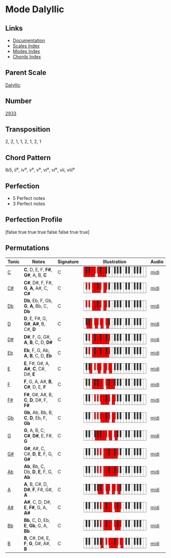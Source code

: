 # Mode Dalyllic

## Links

- [Documentation](README.md)
- [Scales Index](Scales.md)
- [Modes Index](Modes.md)
- [Chords Index](Chords.md)

## Parent Scale

[Dalyllic](ScaleDalyllic.md)

## Number

[2933](https://ianring.com/musictheory/scales/2933)

## Transposition

2, 2, 1, 1, 2, 1, 2, 1

## Chord Pattern

Ib5, ii⁰, iv⁰, v⁰, v⁰, vi⁰, vi⁰, vii, viii⁰

## Perfection

- 5 Perfect notes
- 3 Perfect notes

## Perfection Profile

[false true true true false false true true]

## Permutations

| Tonic | Notes | Signature | Illustration | Audio |
|-------|-------|-----------|--------------|-------|
| [C](ModeCNaturalDalyllic.md) | **C**, D, E, F, **F#**, **G#**, A, B, **C** | C | ![CNaturalDalyllic](ModeCNaturalDalyllic.png) | [midi](https://github.com/edipermadi/music/blob/main/docs/ModeCNaturalDalyllic.mid?raw=true) |
| [C#](ModeCSharpDalyllic.md) | **C#**, D#, F, F#, **G**, **A**, A#, C, **C#** | C | ![CSharpDalyllic](ModeCSharpDalyllic.png) | [midi](https://github.com/edipermadi/music/blob/main/docs/ModeCSharpDalyllic.mid?raw=true) |
| [Db](ModeDFlatDalyllic.md) | **Db**, Eb, F, Gb, **G**, **A**, Bb, C, **Db** | C | ![DFlatDalyllic](ModeDFlatDalyllic.png) | [midi](https://github.com/edipermadi/music/blob/main/docs/ModeDFlatDalyllic.mid?raw=true) |
| [D](ModeDNaturalDalyllic.md) | **D**, E, F#, G, **G#**, **A#**, B, C#, **D** | C | ![DNaturalDalyllic](ModeDNaturalDalyllic.png) | [midi](https://github.com/edipermadi/music/blob/main/docs/ModeDNaturalDalyllic.mid?raw=true) |
| [D#](ModeDSharpDalyllic.md) | **D#**, F, G, G#, **A**, **B**, C, D, **D#** | C | ![DSharpDalyllic](ModeDSharpDalyllic.png) | [midi](https://github.com/edipermadi/music/blob/main/docs/ModeDSharpDalyllic.mid?raw=true) |
| [Eb](ModeEFlatDalyllic.md) | **Eb**, F, G, Ab, **A**, **B**, C, D, **Eb** | C | ![EFlatDalyllic](ModeEFlatDalyllic.png) | [midi](https://github.com/edipermadi/music/blob/main/docs/ModeEFlatDalyllic.mid?raw=true) |
| [E](ModeENaturalDalyllic.md) | **E**, F#, G#, A, **A#**, **C**, C#, D#, **E** | C | ![ENaturalDalyllic](ModeENaturalDalyllic.png) | [midi](https://github.com/edipermadi/music/blob/main/docs/ModeENaturalDalyllic.mid?raw=true) |
| [F](ModeFNaturalDalyllic.md) | **F**, G, A, A#, **B**, **C#**, D, E, **F** | C | ![FNaturalDalyllic](ModeFNaturalDalyllic.png) | [midi](https://github.com/edipermadi/music/blob/main/docs/ModeFNaturalDalyllic.mid?raw=true) |
| [F#](ModeFSharpDalyllic.md) | **F#**, G#, A#, B, **C**, **D**, D#, F, **F#** | C | ![FSharpDalyllic](ModeFSharpDalyllic.png) | [midi](https://github.com/edipermadi/music/blob/main/docs/ModeFSharpDalyllic.mid?raw=true) |
| [Gb](ModeGFlatDalyllic.md) | **Gb**, Ab, Bb, B, **C**, **D**, Eb, F, **Gb** | C | ![GFlatDalyllic](ModeGFlatDalyllic.png) | [midi](https://github.com/edipermadi/music/blob/main/docs/ModeGFlatDalyllic.mid?raw=true) |
| [G](ModeGNaturalDalyllic.md) | **G**, A, B, C, **C#**, **D#**, E, F#, **G** | C | ![GNaturalDalyllic](ModeGNaturalDalyllic.png) | [midi](https://github.com/edipermadi/music/blob/main/docs/ModeGNaturalDalyllic.mid?raw=true) |
| [G#](ModeGSharpDalyllic.md) | **G#**, A#, C, C#, **D**, **E**, F, G, **G#** | C | ![GSharpDalyllic](ModeGSharpDalyllic.png) | [midi](https://github.com/edipermadi/music/blob/main/docs/ModeGSharpDalyllic.mid?raw=true) |
| [Ab](ModeAFlatDalyllic.md) | **Ab**, Bb, C, Db, **D**, **E**, F, G, **Ab** | C | ![AFlatDalyllic](ModeAFlatDalyllic.png) | [midi](https://github.com/edipermadi/music/blob/main/docs/ModeAFlatDalyllic.mid?raw=true) |
| [A](ModeANaturalDalyllic.md) | **A**, B, C#, D, **D#**, **F**, F#, G#, **A** | C | ![ANaturalDalyllic](ModeANaturalDalyllic.png) | [midi](https://github.com/edipermadi/music/blob/main/docs/ModeANaturalDalyllic.mid?raw=true) |
| [A#](ModeASharpDalyllic.md) | **A#**, C, D, D#, **E**, **F#**, G, A, **A#** | C | ![ASharpDalyllic](ModeASharpDalyllic.png) | [midi](https://github.com/edipermadi/music/blob/main/docs/ModeASharpDalyllic.mid?raw=true) |
| [Bb](ModeBFlatDalyllic.md) | **Bb**, C, D, Eb, **E**, **Gb**, G, A, **Bb** | C | ![BFlatDalyllic](ModeBFlatDalyllic.png) | [midi](https://github.com/edipermadi/music/blob/main/docs/ModeBFlatDalyllic.mid?raw=true) |
| [B](ModeBNaturalDalyllic.md) | **B**, C#, D#, E, **F**, **G**, G#, A#, **B** | C | ![BNaturalDalyllic](ModeBNaturalDalyllic.png) | [midi](https://github.com/edipermadi/music/blob/main/docs/ModeBNaturalDalyllic.mid?raw=true) |
